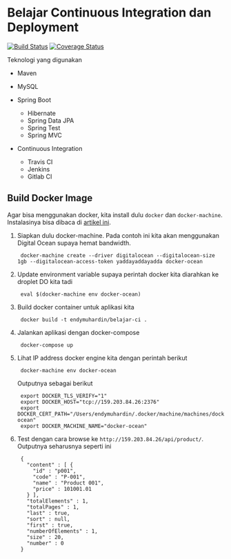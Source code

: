 # Belajar Continuous Integration dan Deployment #

[![Build Status](https://travis-ci.org/endymuhardin/belajar-ci.svg?branch=master)](https://travis-ci.org/endymuhardin/belajar-ci)
[![Coverage Status](https://coveralls.io/repos/github/endymuhardin/belajar-ci/badge.svg?branch=master)](https://coveralls.io/github/endymuhardin/belajar-ci?branch=master)

Teknologi yang digunakan

* Maven
* MySQL
* Spring Boot

  * Hibernate
  * Spring Data JPA
  * Spring Test
  * Spring MVC

* Continuous Integration

    * Travis CI
    * Jenkins
    * Gitlab CI


## Build Docker Image ##

Agar bisa menggunakan docker, kita install dulu `docker` dan `docker-machine`. Instalasinya bisa dibaca di [artikel ini](https://docs.docker.com/engine/installation/).

1. Siapkan dulu docker-machine. Pada contoh ini kita akan menggunakan Digital Ocean supaya hemat bandwidth.

        docker-machine create --driver digitalocean --digitalocean-size 1gb --digitalocean-access-token yaddayaddayadda docker-ocean

2. Update environment variable supaya perintah docker kita diarahkan ke droplet DO kita tadi

        eval $(docker-machine env docker-ocean)

3. Build docker container untuk aplikasi kita

        docker build -t endymuhardin/belajar-ci . 

4. Jalankan aplikasi dengan docker-compose

        docker-compose up

5. Lihat IP address docker engine kita dengan perintah berikut

        docker-machine env docker-ocean
    
    Outputnya sebagai berikut
    
        export DOCKER_TLS_VERIFY="1"
        export DOCKER_HOST="tcp://159.203.84.26:2376"
        export DOCKER_CERT_PATH="/Users/endymuhardin/.docker/machine/machines/docker-ocean"
        export DOCKER_MACHINE_NAME="docker-ocean"

5. Test dengan cara browse ke `http://159.203.84.26/api/product/`. Outputnya seharusnya seperti ini

        {
          "content" : [ {
            "id" : "p001",
            "code" : "P-001",
            "name" : "Product 001",
            "price" : 101001.01
          } ],
          "totalElements" : 1,
          "totalPages" : 1,
          "last" : true,
          "sort" : null,
          "first" : true,
          "numberOfElements" : 1,
          "size" : 20,
          "number" : 0
        }

